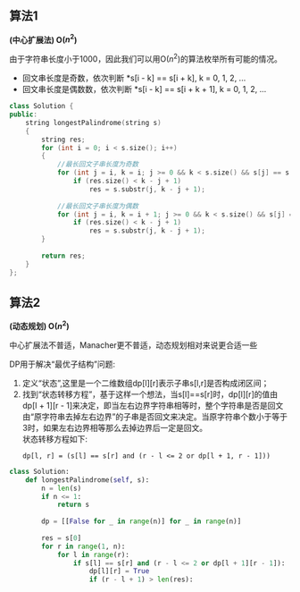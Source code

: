 ## 算法1

**(中心扩展法) O($n^2$)**

由于字符串长度小于1000，因此我们可以用O($n^2$)的算法枚举所有可能的情况。<br>

- 回文串长度是奇数，依次判断 *s[i - k] == s[i + k], k = 0, 1, 2, ... 
- 回文串长度是偶数数，依次判断 *s[i - k] == s[i + k + 1], k = 0, 1, 2, ... <br>

```CPP
class Solution {
public:
    string longestPalindrome(string s) 
    {
        string res;
        for (int i = 0; i < s.size(); i++)
        {
            //最长回文子串长度为奇数
            for (int j = i, k = i; j >= 0 && k < s.size() && s[j] == s[k]; j--, k++)
                if (res.size() < k - j + 1)
                    res = s.substr(j, k - j + 1);
            
            //最长回文子串长度为偶数
            for (int j = i, k = i + 1; j >= 0 && k < s.size() && s[j] == s[k]; j--, k++)
                if (res.size() < k - j + 1)
                    res = s.substr(j, k - j + 1);
        }
        
        return res;
    }
};
```

## 算法2 

**(动态规划) O($n^2$)**

中心扩展法不普适，Manacher更不普适，动态规划相对来说更合适一些<br>

DP用于解决“最优子结构”问题:<br>
1. 定义“状态”,这里是一个二维数组dp[l][r]表示子串s[l,r]是否构成闭区间；
2. 找到“状态转移方程”，基于这样一个想法，当s[l]==s[r]时，dp[l][r]的值由dp[l + 1][r - 1]来决定，即当左右边界字符串相等时，整个字符串是否是回文由“原字符串去掉左右边界”的子串是否回文来决定。当原字符串个数小于等于3时，如果左右边界相等那么去掉边界后一定是回文。<br>
    状态转移方程如下:
    ```
    dp[l, r] = (s[l] == s[r] and (r - l <= 2 or dp[l + 1, r - 1]))
    ```

```Python
class Solution:
    def longestPalindrome(self, s):
        n = len(s)
        if n <= 1:
            return s
        
        dp = [[False for _ in range(n)] for _ in range(n)]
        
        res = s[0]
        for r in range(1, n):
            for l in range(r):
                if s[l] == s[r] and (r - l <= 2 or dp[l + 1][r - 1]):
                    dp[l][r] = True
                    if (r - l + 1) > len(res):
```
